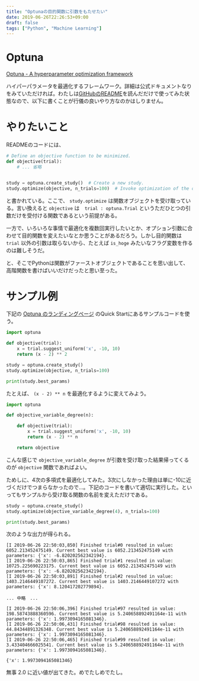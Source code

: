 ```yaml
---
title: "Optunaの目的関数に引数をもたせたい"
date: 2019-06-26T22:26:53+09:00
draft: false
tags: ["Python", "Machine Learning"]
---
```


# Optuna

[Optuna \- A hyperparameter optimization framework](https://optuna.org/)

ハイパーパラメータを最適化するフレームワーク。詳細は公式ドキュメントなりをみていただければ。わたしは[GitHubのREADME](https://github.com/pfnet/optuna)を読んだだけで使ってみた状態なので、以下に書くことが行儀の良いやり方なのかはしりません。

# やりたいこと

READMEのコードには、

```python
# Define an objective function to be minimized.
def objective(trial):
    # ... 省略


study = optuna.create_study()  # Create a new study.
study.optimize(objective, n_trials=100)  # Invoke optimization of the objective function.
```

と書かれている。ここで、 `study.optimize` は関数オブジェクトを受け取っている。言い換えると `objective` は　`trial : optuna.Trial` というただひとつの引数だけを受付ける関数であるという前提がある。

一方で、いろいろな事情で最適化を複数回実行したいとか、オプション引数に合わせて目的関数を変えたいなとか思うことがあるだろう。しかし目的関数は `trial` 以外の引数は取らないから、たとえば `is_hoge` みたいなフラグ変数を作るのは難しそうだ。

と、そこでPythonは関数がファーストオブジェクトであることを思い出して、高階関数を書けばいいだけだったと思い至った。

# サンプル例

下記の [Optuna のランディングページ](https://optuna.org/) のQuick Startにあるサンプルコードを使う。

```python
import optuna

def objective(trial):
    x = trial.suggest_uniform('x', -10, 10)
    return (x - 2) ** 2

study = optuna.create_study()
study.optimize(objective, n_trials=100)

print(study.best_params)
```

たとえば、 `(x - 2) ** n` を最適化するように変えてみよう。

```python
import optuna

def objective_variable_degree(n):

    def objective(trial):
        x = trial.suggest_uniform('x', -10, 10)
        return (x - 2) ** n

    return objective
```

こんな感じで `objective_variable_degree` が引数を受け取った結果帰ってくるのが `objective` 関数であればよい。

ためしに、4次の多項式を最適化してみた。3次にしなかった理由は単に-10に近づくだけでつまらなかったので...。下記のコードを書いて適切に実行した。といってもサンプルから受け取る関数の名前を変えただけである。

```python
study = optuna.create_study()
study.optimize(objective_variable_degree(4), n_trials=100)

print(study.best_params)
```

次のような出力が得られる。

```
[I 2019-06-26 22:50:03,850] Finished trial#0 resulted in value: 6052.213452475149. Current best value is 6052.213452475149 with parameters: {'x': -6.820202562342194}.
[I 2019-06-26 22:50:03,865] Finished trial#1 resulted in value: 10725.225690223175. Current best value is 6052.213452475149 with parameters: {'x': -6.820202562342194}.
[I 2019-06-26 22:50:03,891] Finished trial#2 resulted in value: 1403.2146449107272. Current best value is 1403.2146449107272 with parameters: {'x': 8.120417202779894}.

... 中略　...

[I 2019-06-26 22:50:06,396] Finished trial#97 resulted in value: 198.58743888360596. Current best value is 5.240658892491164e-11 with parameters: {'x': 1.9973094165081346}.
[I 2019-06-26 22:50:06,431] Finished trial#98 resulted in value: 44.84344891326348. Current best value is 5.240658892491164e-11 with parameters: {'x': 1.9973094165081346}.
[I 2019-06-26 22:50:06,465] Finished trial#99 resulted in value: 3.433404666025541. Current best value is 5.240658892491164e-11 with parameters: {'x': 1.9973094165081346}.

{'x': 1.9973094165081346}
```

無事 2.0 に近い値が出てきた。めでたしめでたし。
